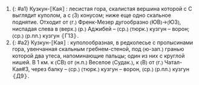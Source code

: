 ---
---

1. {: #a1} Кузкун-⟦Кая⟧
: лесистая гора, скалистая вершина которой с С выглядит куполом, а с ⦅З⦆ конусом; ниже еще одно скальное поднятие. Отходит от ⦅г.⦆ Френк-Мезер дугообразно ⦅ЮВ⦆→⦅ЮЗ⦆, ниспадая слева в ⦅верх.⦆ ⦅р.⦆ Аджибей – ⦅ср.⦆ ⦅тюрк.⦆ кузгун – ворон; ⦅ср.⦆ ⦅р.пл.⦆ кузгун ⦃Г13⦄.
2. {: #a2} Кузкун-⟦Кая⟧
: куполообразная, в редколесье с пролысинами гора, увенчанная скальным гребнем-стеной, под ⦅ю-зап.⦆ гранью которой два утеса, напоминающие пальцы; один из них с круглой нишей. В 1 км. к ⦅СВ⦆ от ⦅н.п.⦆ Веселое ⦅Судак.⦆, к ⦅В⦆ от ⦅г.⦆ Чатал-Кая#3, через балку – ⦅ср.⦆ ⦅тюрк.⦆ кузгун – ворон, ⦅ср.⦆ ⦅р.пл.⦆ кузгун ⦃Д9⦄.
